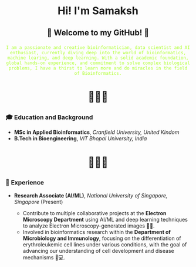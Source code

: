# <p align="center">Hi! I'm Samaksh</p>


## <p align="center">👾 Welcome to my GitHub! 👾</p> 
<p align="center"><code style="color : greenyellow;">I am a passionate and creative bioinformatician, data scientist and AI enthusiast, currently diving deep into the world of bioinformatics, machine learing, and deep learning. With a solid academic foundation, global hands-on experience, and commitment to solve complex biological problems, I have a thirst to learn more and do miracles in the field of Bioinformatics.</code></p>


# <p align="center">👨🏻‍🎓</p>
### 🎓 **Education and Background**

- **MSc in Applied Bioinformatics**, *Cranfield University, United Kindom*
- **B.Tech in Bioengineering**, *VIT Bhopal University, India*

# <p align="center">👨🏻‍💻</p>
### 🚀 **Experience**

- **Research Associate (AI/ML)**, *National University of Singapore, Singapore*  (Present)
  
  - Contribute to multiple collaborative projects at the **Electron Microscopy Department** using AI/ML and deep learning techniques to analyze Electron Microscopy-generated images 🔬🦠.
  - Involved in bioinformatics research within the **Department of Microbiology and Immunology**, focusing on the differentiation of erythroleukemic cell lines under various conditions, with the goal of advancing our understanding of cell development and disease mechanisms 🧬💻.

